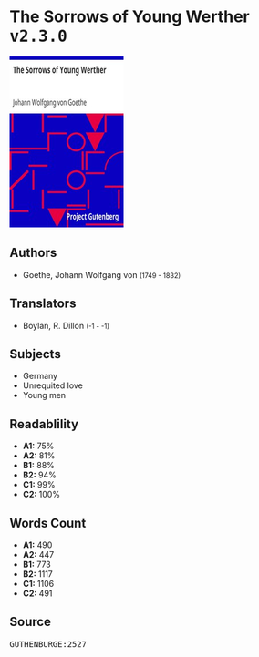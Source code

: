 # The Sorrows of Young Werther <kbd>v2.3.0</kbd>

![](./cover.medium.jpg "")

## Authors


 - Goethe, Johann Wolfgang von <small>(1749 - 1832)</small>

## Translators


 - Boylan, R. Dillon <small>(-1 - -1)</small>

## Subjects


 - Germany
 - Unrequited love
 - Young men

## Readablility


 - **A1:** 75%
 - **A2:** 81%
 - **B1:** 88%
 - **B2:** 94%
 - **C1:** 99%
 - **C2:** 100%

## Words Count


 - **A1:** 490
 - **A2:** 447
 - **B1:** 773
 - **B2:** 1117
 - **C1:** 1106
 - **C2:** 491

## Source


<kbd>GUTHENBURGE:2527</kbd>

